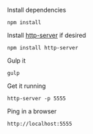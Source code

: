 Install dependencies

```
npm install
```
Install [http-server](https://www.npmjs.com/package/http-server") if desired

```
npm install http-server
```

Gulp it

```
gulp
```

Get it running

```
http-server -p 5555
```

Ping in a browser

```
http://localhost:5555
```
